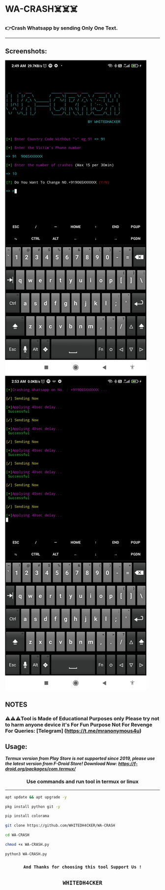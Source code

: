 # WA-CRASH☠️☠️☠️
### 👉Crash Whatsapp by  sending Only One Text.
***
## Screenshots:
![App Screenshot](https://github.com/WHITEDH4CKER/WA-CRASH/blob/main/Screenshots/Screenshot_1.jpg) 
![App Screenshot](https://github.com/WHITEDH4CKER/WA-CRASH/blob/main/Screenshots/Screenshot_2.jpg)

## NOTES
   ### ⚠️⚠️⚠️Tool is Made of Educational Purposes only Please try not to harm anyone device it's For Fun Purpose Not For Revenge For Queries: [Telegram] (https://t.me/mranonymous4u)

## Usage:
 ***Termux version from Play Store is not supported since 2019, please use the latest version from F-Droid Store!
Download Now:  https://f-droid.org/packages/com.termux/***
### <p align="center">Use commands and run tool in termux or linux
***
```bash
apt update && apt upgrade -y
```
```bash
pkg install python git -y
```
```bash
pip install colorama
```
```bash
git clone https://github.com/WHITEDH4CKER/WA-CRASH
```
```bash
cd WA-CRASH
```
```bash
chmod +x WA-CRASH.py
```
```bash
python3 WA-CRASH.py
```
### <p align="center">```And Thanks for choosing this tool Support Us !```
## <p align="center">```WHITEDH4CKER```
